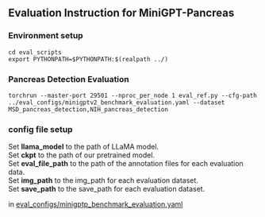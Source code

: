 ## Evaluation Instruction for MiniGPT-Pancreas

### Environment setup

```
cd eval_scripts
export PYTHONPATH=$PYTHONPATH:$(realpath ../)
```

### Pancreas Detection Evaluation

```
torchrun --master-port 29501 --nproc_per_node 1 eval_ref.py --cfg-path ../eval_configs/minigptv2_benchmark_evaluation.yaml --dataset MSD_pancreas_detection,NIH_pancreas_detection
```
### config file setup

Set **llama_model** to the path of LLaMA model.  
Set **ckpt** to the path of our pretrained model.  
Set **eval_file_path** to the path of the annotation files for each evaluation data.  
Set **img_path** to the img_path for each evaluation dataset.  
Set **save_path** to the save_path for each evaluation dataset.    

in [eval_configs/minigptp_benchmark_evaluation.yaml](../eval_configs/minigptv2_benchmark_evaluation.yaml) 





